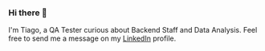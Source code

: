 ### Hi there 🖖

I'm Tiago, a QA Tester curious about Backend Staff and Data Analysis.
Feel free to send me a message on my [LinkedIn](https://www.linkedin.com/in/tiago-lsantos) profile.

<!--
**Tiago-Lima/Tiago-Lima** is a ✨ _special_ ✨ repository because its `README.md` (this file) appears on your GitHub profile.

Here are some ideas to get you started:

- 🔭 I’m currently working on ...
- 🌱 I’m currently learning ...
- 👯 I’m looking to collaborate on ...
- 🤔 I’m looking for help with ...
- 💬 Ask me about ...
- 📫 How to reach me: ...
- 😄 Pronouns: ...
- ⚡ Fun fact: ...
-->
